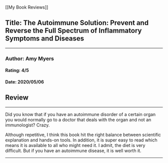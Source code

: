 [[My Book Reviews]]

 
 ## Title: The Autoimmune Solution: Prevent and Reverse the Full Spectrum of Inflammatory Symptoms and Diseases
 ---
 ### Author: Amy Myers
 #### Rating: 4/5
 #### Date: 2020/05/06


 ## Review
 ---
 Did you know that if you have an autoimmune disorder of a certain organ you would normally go to a doctor that deals with the organ and not an immunologist? Crazy.  
  
Although repetitive, I think this book hit the right balance between scientific explanation and hands-on tools. In addition, it is super easy to read which means it is available to all who might need it. I admit, the diet is very difficult. But if you have an autoimmune disease, it is well worth it.   




 ---
 